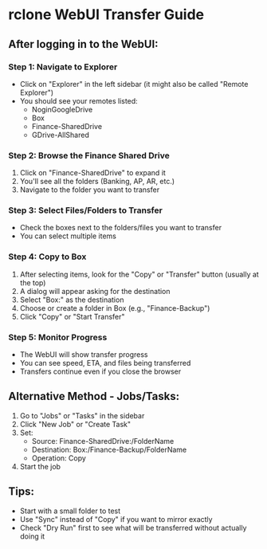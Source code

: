 # rclone WebUI Transfer Guide

## After logging in to the WebUI:

### Step 1: Navigate to Explorer
- Click on "Explorer" in the left sidebar (it might also be called "Remote Explorer")
- You should see your remotes listed:
  - NoginGoogleDrive
  - Box
  - Finance-SharedDrive
  - GDrive-AllShared

### Step 2: Browse the Finance Shared Drive
1. Click on "Finance-SharedDrive" to expand it
2. You'll see all the folders (Banking, AP, AR, etc.)
3. Navigate to the folder you want to transfer

### Step 3: Select Files/Folders to Transfer
- Check the boxes next to the folders/files you want to transfer
- You can select multiple items

### Step 4: Copy to Box
1. After selecting items, look for the "Copy" or "Transfer" button (usually at the top)
2. A dialog will appear asking for the destination
3. Select "Box:" as the destination
4. Choose or create a folder in Box (e.g., "Finance-Backup")
5. Click "Copy" or "Start Transfer"

### Step 5: Monitor Progress
- The WebUI will show transfer progress
- You can see speed, ETA, and files being transferred
- Transfers continue even if you close the browser

## Alternative Method - Jobs/Tasks:
1. Go to "Jobs" or "Tasks" in the sidebar
2. Click "New Job" or "Create Task"
3. Set:
   - Source: Finance-SharedDrive:/FolderName
   - Destination: Box:/Finance-Backup/FolderName
   - Operation: Copy
4. Start the job

## Tips:
- Start with a small folder to test
- Use "Sync" instead of "Copy" if you want to mirror exactly
- Check "Dry Run" first to see what will be transferred without actually doing it
